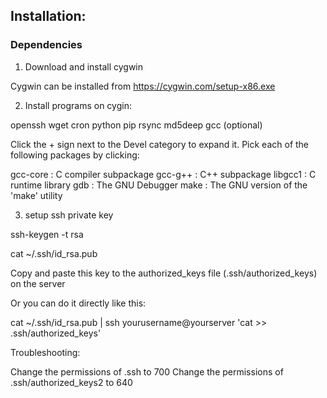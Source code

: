 ## Installation:

### Dependencies

1. Download and install cygwin

  Cygwin can be installed from https://cygwin.com/setup-x86.exe

2. Install programs on cygin:

openssh
wget
cron
python
pip
rsync
md5deep
gcc (optional)

Click the + sign next to the Devel category to expand it. Pick each of the following packages by clicking:

gcc-core : C compiler subpackage
gcc-g++ : C++ subpackage
libgcc1 : C runtime library
gdb : The GNU Debugger
make : The GNU version of the 'make' utility

3. setup ssh private key

ssh-keygen -t rsa

cat ~/.ssh/id_rsa.pub

Copy and paste this key to the authorized_keys file (.ssh/authorized_keys) on the server

Or you can do it directly like this:

cat ~/.ssh/id_rsa.pub | ssh yourusername@yourserver 'cat >> .ssh/authorized_keys'

Troubleshooting:

Change the permissions of .ssh to 700
Change the permissions of .ssh/authorized_keys2 to 640



